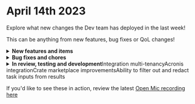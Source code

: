 # April 14th 2023

Explore what new changes the Dev team has deployed in the last week!

This can be anything from new features, bug fixes or QoL changes!

<details>

<summary><strong>New features and items</strong></summary>

* Removed Character limit from the 'Set Value' field within the field conditions.
* Extend workflow timeout based on delay or inquiry task durations

</details>

<details>

<summary><strong>Bug fixes and chores</strong></summary>

* Added documentation link to the crate marketplace
* Changed Hudu generic url path description
* Added an exception on non-list returns from request\_list for Azure integration
* Added fields to Datto create\_contract\_entity action
* Fixed the color for required asterisk
* Moved task level integration overrides to the top of the Advanced tab
* Allow array form fields to be collapsible

</details>

<details>

<summary><strong>In review, testing and development</strong>Integration multi-tenancyAcronis integrationCrate marketplace improvementsAbility to filter out and redact task inputs from results</summary>



</details>

If you'd like to see these in action, review the latest [Open Mic recording here](../roc-open-mics/april-14th-2023-introducing-cluck-u.md)
